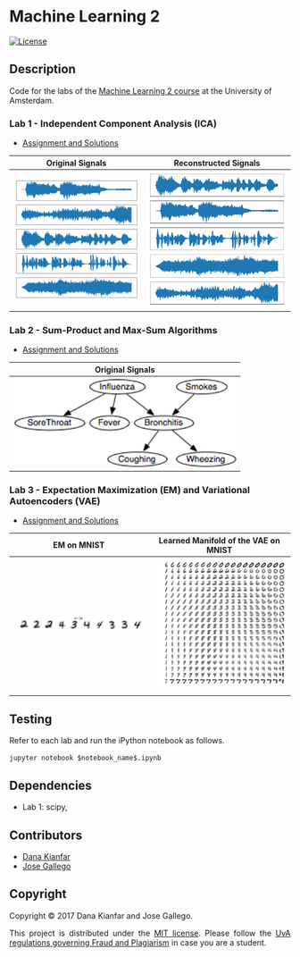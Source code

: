 # Machine Learning 2

[![License](http://img.shields.io/:license-mit-blue.svg)](LICENSE)

## Description

Code for the labs of the [Machine Learning 2 course](http://coursecatalogue.uva.nl/xmlpages/page/2017-2018-en/search-course/course/34043) at the University of Amsterdam.

### Lab 1 - Independent Component Analysis (ICA)
- [Assignment and Solutions](src/lab1/lab01_KIANFAR_GALLEGO.ipynb)

Original Signals             |  Reconstructed Signals
:-------------------------:|:-------------------------:
<img src="src/lab1/img/original.png" width="400" />  |  <img src="src/lab1/img/phi3.png" width="400" />


### Lab 2 - Sum-Product and Max-Sum Algorithms
- [Assignment and Solutions](src/lab2/lab02_KIANFAR_GALLEGO.ipynb)

Original Signals             | 
:-------------------------:|
<img src="src/lab2/bn.png" width="400" />  | 


### Lab 3 - Expectation Maximization (EM) and Variational Autoencoders (VAE)
- [Assignment and Solutions](src/lab3/lab03_KIANFAR_GALLEGO.ipynb)

EM on MNIST             |  Learned Manifold of the VAE on MNIST
:-------------------------:|:-------------------------:
<img src="src/lab3/img/em.png" width="400" />  |  <img src="src/lab3/img/vae.png" width="400" />

## Testing
Refer to each lab and run the iPython notebook as follows.
``` 
jupyter notebook $notebook_name$.ipynb
```

## Dependencies
- Lab 1: scipy, 

## Contributors

- [Dana Kianfar](https://github.com/danakianfar)
- [Jose Gallego](https://github.com/jgalle29)

## Copyright

Copyright © 2017 Dana Kianfar and Jose Gallego.

<p align="justify">
This project is distributed under the <a href="LICENSE">MIT license</a>. Please follow the <a href="http://student.uva.nl/en/az/content/plagiarism-and-fraud/plagiarism-and-fraud.html">UvA regulations governing Fraud and Plagiarism</a> in case you are a student.
</p>